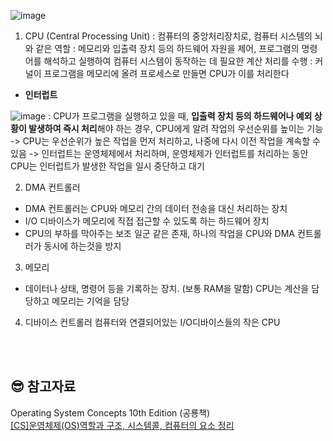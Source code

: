 ![image](https://github.com/juijeong8324/CS-Study/assets/63052097/59c06c59-1617-4624-ab65-01c74342f3b1)

1. CPU (Central Processing Unit)
: 컴퓨터의 중앙처리장치로, 컴퓨터 시스템의 뇌와 같은 역할
: 메모리와 입출력 장치 등의 하드웨어 자원을 제어, 프로그램의 명령어를 해석하고 실행하여 컴퓨터 시스템이 동작하는 데 필요한 계산 처리를 수행
: 커널이 프로그램을 메모리에 올려 프로세스로 만들면 CPU가 이를 처리한다

- **인터럽트**

![image](https://github.com/juijeong8324/CS-Study/assets/63052097/908c2e97-b1fc-4a26-9ace-3bfb154e4920)
: CPU가 프로그램을 실행하고 있을 때, **입출력 장치 등의 하드웨어나 예외 상황이 발생하여 즉시 처리**해야 하는 경우, CPU에게 알려 작업의 우선순위를 높이는 기능
-> CPU는 우선순위가 높은 작업을 먼저 처리하고, 나중에 다시 이전 작업을 계속할 수 있음
-> 인터럽트는 운영체제에서 처리하며, 운영체제가 인터럽트를 처리하는 동안 CPU는 인터럽트가 발생한 작업을 일시 중단하고 대기

2. DMA 컨트롤러
- DMA 컨트롤러는 CPU와 메모리 간의 데이터 전송을 대신 처리하는 장치
- I/O 디바이스가 메모리에 직접 접근할 수 있도록 하는 하드웨어 장치
- CPU의 부하를 막아주는 보조 일군 같은 존재, 하나의 작업을 CPU와 DMA 컨트롤러가 동시에 하는것을 방지

3. 메모리
- 데이터나 상태, 명령어 등을 기록하는 장치. (보통 RAM을 말함) CPU는 계산을 담당하고 메모리는 기억을 담당

4. 디바이스 컨트롤러
컴퓨터와 연결되어있는 I/O디바이스들의 작은 CPU

<br>
<br>

## 😎 참고자료 
Operating System Concepts 10th Edition (공룡책)              
[[CS]운영체제(OS)역할과 구조, 시스템콜, 컴퓨터의 요소 정리](https://im-designloper.tistory.com/119#:~:text=%EC%9A%B4%EC%98%81%EC%B2%B4%EC%A0%9C%EC%9D%98%20%EC%97%AD%ED%95%A0,%EB%8B%A4%EC%96%91%ED%95%9C%20%EA%B8%B0%EB%8A%A5%EC%9D%84%20%EC%88%98%ED%96%89%ED%95%A9%EB%8B%88%EB%8B%A4.)
